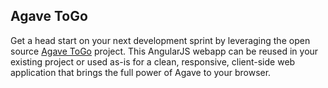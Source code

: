 ## Agave ToGo

Get a head start on your next development sprint by leveraging the open source <a href="http://togo.agaveapi.co/">Agave ToGo</a> project. This AngularJS webapp can be reused in your existing project or used as-is for a clean, responsive, client-side web application that brings the full power of Agave to your browser.
